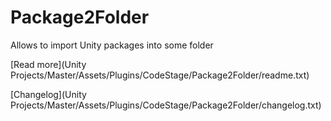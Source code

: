 # Package2Folder
Allows to import Unity packages into some folder

[Read more](Unity Projects/Master/Assets/Plugins/CodeStage/Package2Folder/readme.txt)

[Changelog](Unity Projects/Master/Assets/Plugins/CodeStage/Package2Folder/changelog.txt)
